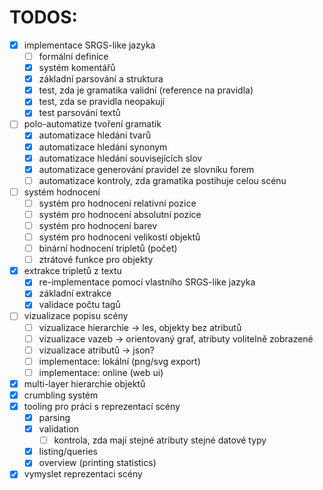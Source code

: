 # TODOS:
- [x] implementace SRGS-like jazyka
	- [ ] formální definice
	- [x] systém komentářů
	- [x] základní parsování a struktura
	- [x] test, zda je gramatika validní (reference na pravidla)
	- [x] test, zda se pravidla neopakují
	- [x] test parsování textů
- [ ] polo-automatize tvoření gramatik
	- [x] automatizace hledání tvarů
	- [x] automatizace hledání synonym
	- [x] automatizace hledání souvisejících slov
	- [x] automatizace generování pravidel ze slovníku forem
	- [ ] automatizace kontroly, zda gramatika postihuje celou scénu
- [ ] systém hodnocení
	- [ ] systém pro hodnocení relativní pozice
	- [ ] systém pro hodnocení absolutní pozice
	- [ ] systém pro hodnocení barev
	- [ ] systém pro hodnocení velikostí objektů
	- [ ] binární hodnocení tripletů (počet)
	- [ ] ztrátové funkce pro objekty
- [x] extrakce tripletů z textu
	- [x] re-implementace pomocí vlastního SRGS-like jazyka
	- [x] základní extrakce
	- [x] validace počtu tagů
- [ ] vizualizace popisu scény
	- [ ] vizualizace hierarchie -> les, objekty bez atributů
	- [ ] vizualizace vazeb -> orientovaný graf, atributy volitelně zobrazené
	- [ ] vizualizace atributů -> json? 
	- [ ] implementace: lokální (png/svg export)
	- [ ] implementace: online (web ui)
- [x] multi-layer hierarchie objektů
- [x] crumbling systém
- [x] tooling pro práci s reprezentací scény
	- [x] parsing
	- [x] validation
		- [ ] kontrola, zda mají stejné atributy stejné datové typy
	- [x] listing/queries
	- [x] overview (printing statistics)
- [x] vymyslet reprezentaci scény

